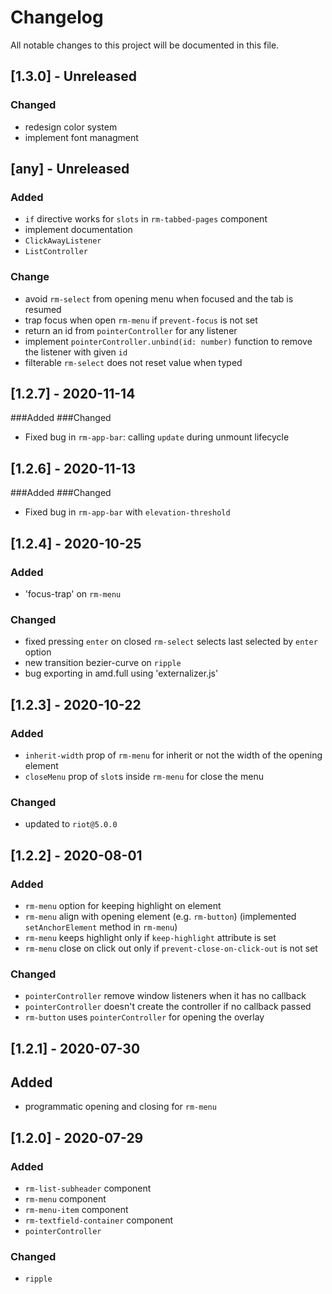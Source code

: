 # Changelog
All notable changes to this project will be documented in this file.

## [1.3.0] - Unreleased
### Changed
- redesign color system
- implement font managment

## [any] - Unreleased
### Added
- `if` directive works for `slots` in `rm-tabbed-pages` component
- implement documentation
- `ClickAwayListener`
- `ListController`
### Change
- avoid `rm-select` from opening menu when focused and the tab is resumed
- trap focus when open `rm-menu` if `prevent-focus` is not set
- return an id from `pointerController` for any listener
- implement `pointerController.unbind(id: number)` function to remove the listener with given `id`
- filterable `rm-select` does not reset value when typed

## [1.2.7] - 2020-11-14
###Added
###Changed
- Fixed bug in `rm-app-bar`: calling `update` during unmount lifecycle

## [1.2.6] - 2020-11-13
###Added
###Changed
- Fixed bug in `rm-app-bar` with `elevation-threshold`

## [1.2.4] - 2020-10-25
### Added
- 'focus-trap' on `rm-menu`
### Changed
- fixed pressing `enter` on closed `rm-select` selects last selected by `enter` option
- new transition bezier-curve on `ripple`
- bug exporting in amd.full using 'externalizer.js'

## [1.2.3] - 2020-10-22
### Added
- `inherit-width` prop of `rm-menu` for inherit or not the width of the opening element
- `closeMenu` prop of `slot`s inside `rm-menu` for close the menu
### Changed
- updated to `riot@5.0.0`

## [1.2.2] - 2020-08-01
### Added
- `rm-menu` option for keeping highlight on element
- `rm-menu` align with opening element (e.g. `rm-button`) (implemented `setAnchorElement` method in `rm-menu`)
- `rm-menu` keeps highlight only if `keep-highlight` attribute is set
- `rm-menu` close on click out only if `prevent-close-on-click-out` is not set
### Changed
- `pointerController` remove window listeners when it has no callback
- `pointerController` doesn't create the controller if no callback passed
- `rm-button` uses `pointerController` for opening the overlay

## [1.2.1] - 2020-07-30
## Added
- programmatic opening and closing for `rm-menu`

## [1.2.0] - 2020-07-29
### Added
- `rm-list-subheader` component
- `rm-menu` component
- `rm-menu-item` component
- `rm-textfield-container` component
- `pointerController`
### Changed
- `ripple`